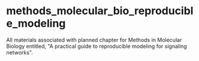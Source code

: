 # methods_molecular_bio_reproducible_modeling
All materials associated with planned chapter for Methods in Molecular Biology entitled, "A practical guide to reproducible modeling for signaling networks".
